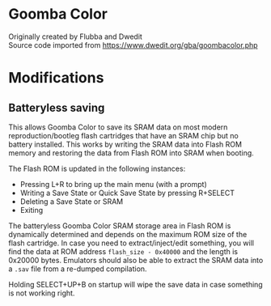 # Goomba Color
Originally created by Flubba and Dwedit<br>
Source code imported from https://www.dwedit.org/gba/goombacolor.php

# Modifications
## Batteryless saving
This allows Goomba Color to save its SRAM data on most modern reproduction/bootleg flash cartridges that have an SRAM chip but no battery installed. This works by writing the SRAM data into Flash ROM memory and restoring the data from Flash ROM into SRAM when booting.

The Flash ROM is updated in the following instances:
- Pressing L+R to bring up the main menu (with a prompt)
- Writing a Save State or Quick Save State by pressing R+SELECT
- Deleting a Save State or SRAM
- Exiting

The batteryless Goomba Color SRAM storage area in Flash ROM is dynamically determined and depends on the maximum ROM size of the flash cartridge. In case you need to extract/inject/edit something, you will find the data at ROM address `flash_size - 0x40000` and the length is 0x20000 bytes. Emulators should also be able to extract the SRAM data into a `.sav` file from a re-dumped compilation.

Holding SELECT+UP+B on startup will wipe the save data in case something is not working right.
